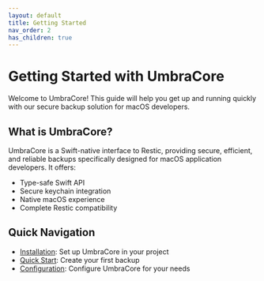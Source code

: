```yaml
---
layout: default
title: Getting Started
nav_order: 2
has_children: true
---
```


# Getting Started with UmbraCore

Welcome to UmbraCore! This guide will help you get up and running quickly with our secure backup solution for macOS developers.

## What is UmbraCore?

UmbraCore is a Swift-native interface to Restic, providing secure, efficient, and reliable backups specifically designed for macOS application developers. It offers:

- Type-safe Swift API
- Secure keychain integration
- Native macOS experience
- Complete Restic compatibility

## Quick Navigation

- [Installation](installation.md): Set up UmbraCore in your project
- [Quick Start](quick-start.md): Create your first backup
- [Configuration](../user-guide/configuration.md): Configure UmbraCore for your needs
